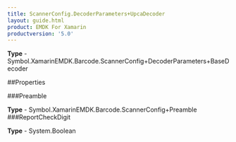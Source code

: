```yaml
---
title: ScannerConfig.DecoderParameters+UpcaDecoder
layout: guide.html
product: EMDK For Xamarin 
productversion: '5.0' 
---
```



**Type** - Symbol.XamarinEMDK.Barcode.ScannerConfig+DecoderParameters+BaseDecoder

##Properties

###Preamble


**Type** - Symbol.XamarinEMDK.Barcode.ScannerConfig+Preamble
###ReportCheckDigit


**Type** - System.Boolean
